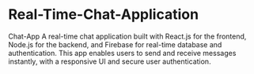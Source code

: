 # Real-Time-Chat-Application
Chat-App  A real-time chat application built with React.js for the frontend, Node.js for the backend, and Firebase for real-time database and authentication. This app enables users to send and receive messages instantly, with a responsive UI and secure user authentication.
